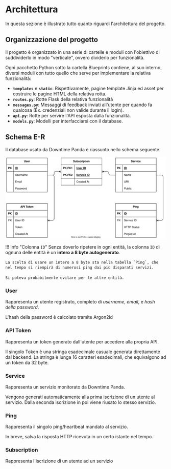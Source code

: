 # Architettura

In questa sezione è illustrato tutto quanto riguardi l'architettura del progetto.

## Organizzazione del progetto

Il progetto è organizzato in una serie di cartelle e moduli con l'obiettivo di suddividerlo in modo "verticale", ovvero dividerlo per funzionalità.

Ogni pacchetto Python sotto la cartella Blueprints contiene, al suo interno, diversi moduli con tutto quello che serve per implementare la relativa funzionalità:

- **`templates`** e **`static`**: Rispettivamente, pagine template Jinja ed asset per costruire le pagine HTML della relativa rotta.
- **`routes.py`**: Rotte Flask della relativa funzionalità
- **`messages.py`**: Messaggi di feedback inviati all'utente per quando fa qualcosa (Ex. credenziali non valide durante il login).
- **`api.py`**: Rotte per servire l'API esposta dalla funzionalità.
- **`models.py`**: Modelli per interfacciarsi con il database.

## Schema E-R

Il database usato da Downtime Panda è riassunto nello schema seguente.

![Entity Relationship Diagram](assets/er_schema.drawio.svg)

!!! info "Colonna `ID`"
    Senza doverlo ripetere in ogni entità, la colonna `ID` di ognuna delle entità è un **intero a 8 byte autogenerato**.

    La scelta di usare un intero a 8 byte sta nella tabella `Ping`, che nel tempo si riempirà di numerosi ping dai più disparati servizi.

    Si poteva probabilmente evitare per le altre entità.

### User

Rappresenta un utente registrato, completo di *username*, *email*, e *hash della password*.

L'hash della password è calcolato tramite Argon2id

### API Token

Rappresenta un token generato dall'utente per accedere alla propria API.

Il singolo Token è una stringa esadecimale casuale generata direttamente dal backend. La stringa è lunga 16 caratteri esadecimali, che equivalgono ad un token da 32 byte.

### Service

Rappresenta un servizio monitorato da Downtime Panda.

Vengono generati automaticamente alla prima iscrizione di un utente al servizio. Dalla seconda iscrizione in poi viene riusato lo stesso servizio.

### Ping

Rappresenta il singolo ping/heartbeat mandato al servizio.

In breve, salva la risposta HTTP ricevuta in un certo istante nel tempo.

### Subscription

Rappresenta l'iscrizione di un utente ad un servizio
